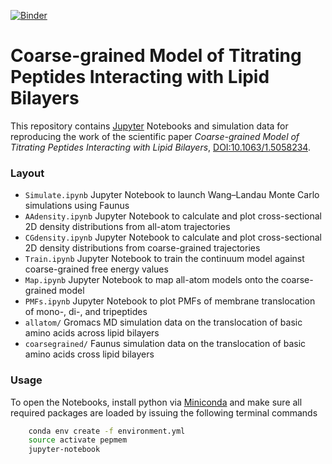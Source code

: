 [![Binder](https://mybinder.org/badge.svg)](https://mybinder.org/v2/gh/gitesei/SI-peptidebilayer/master)

# Coarse-grained Model of Titrating Peptides Interacting with Lipid Bilayers

This repository contains [Jupyter](http://jupyter.org) Notebooks and simulation data for reproducing the work of the scientific paper _Coarse-grained Model of Titrating Peptides Interacting with Lipid Bilayers_, [DOI:10.1063/1.5058234](https://doi.org/10.1063/1.5058234).

### Layout

- `Simulate.ipynb` Jupyter Notebook to launch Wang–Landau Monte Carlo simulations using Faunus
- `AAdensity.ipynb` Jupyter Notebook to calculate and plot cross-sectional 2D density distributions from all-atom trajectories
- `CGdensity.ipynb` Jupyter Notebook to calculate and plot cross-sectional 2D density distributions from coarse-grained trajectories
- `Train.ipynb` Jupyter Notebook to train the continuum model against coarse-grained free energy values
- `Map.ipynb` Jupyter Notebook to map all-atom models onto the coarse-grained model 
- `PMFs.ipynb` Jupyter Notebook to plot PMFs of membrane translocation of mono-, di-, and tripeptides
- `allatom/` Gromacs MD simulation data on the translocation of basic amino acids across lipid bilayers
- `coarsegrained/` Faunus simulation data on the translocation of basic amino acids cross lipid bilayers


### Usage

To open the Notebooks, install python via [Miniconda](https://conda.io/miniconda.html) and make sure all required packages are loaded
by issuing the following terminal commands

```bash
    conda env create -f environment.yml
    source activate pepmem
    jupyter-notebook
```
